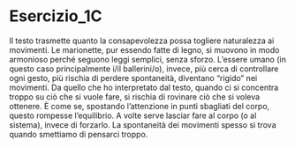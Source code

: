 # Esercizio_1C  

Il testo trasmette quanto la consapevolezza possa togliere naturalezza ai movimenti. Le marionette, pur essendo fatte di legno, si muovono in modo armonioso perché seguono leggi semplici, senza sforzo. L’essere umano (in questo caso principalmente i/il ballerini/o), invece, più cerca di controllare ogni gesto, più rischia di perdere spontaneità, diventano “rigido” nei movimenti. Da quello che ho interpretato dal testo, quando ci si concentra troppo su ciò che si vuole fare, si rischia di rovinare ciò che si voleva ottenere. È come se, spostando l’attenzione in punti sbagliati del corpo, questo rompesse l’equilibrio. A volte serve lasciar fare al corpo (o al sistema), invece di forzarlo. La spontaneità dei movimenti spesso si trova quando smettiamo di pensarci troppo.